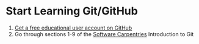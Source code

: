 # Start Learning Git/GitHub

1. [Get a free educational user account on GitHub](https://education.github.com/discount_requests/student_application)
1. Go through sections 1-9 of the [Software Carpentries](https://swcarpentry.github.io/git-novice/guide/index.html) Introduction to Git

